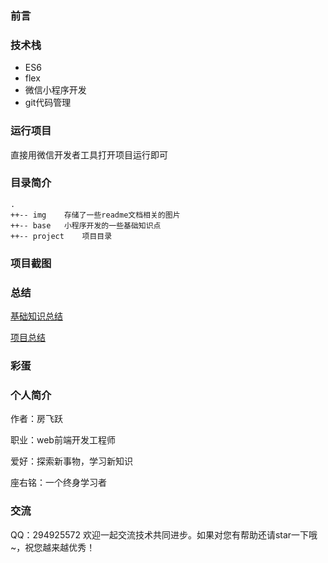 ### 前言

### 技术栈
- ES6
- flex
- 微信小程序开发
- git代码管理

### 运行项目
直接用微信开发者工具打开项目运行即可

### 目录简介
```
.
++-- img    存储了一些readme文档相关的图片
++-- base   小程序开发的一些基础知识点
++-- project    项目目录
```
### 项目截图

### 总结
[基础知识总结]()

[项目总结]()

### 彩蛋

### 个人简介

作者：房飞跃

职业：web前端开发工程师

爱好：探索新事物，学习新知识

座右铭：一个终身学习者

### 交流

QQ：294925572 欢迎一起交流技术共同进步。如果对您有帮助还请star一下哦~，祝您越来越优秀！
